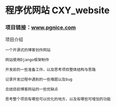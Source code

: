 # 程序优网站 CXY_website 
### 项目链接：www.pgnice.com

项目介绍

    一个开源式的博客创作网站
    
    网站使用Django框架制作
    
    开发前的一些准备工作，以及思考项目整体结构与思路
    
    记录开发过程中遇到的一些难题以及bug
    
    总结目前博客网站的一些优缺点
    
    思考整个项目有哪些可以优化的地方，以及有哪些可增加的功能

